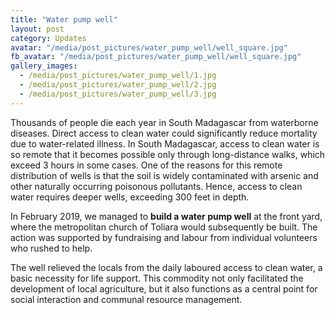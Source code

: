 ```yaml
---
title: "Water pump well"
layout: post
category: Updates
avatar: "/media/post_pictures/water_pump_well/well_square.jpg"
fb_avatar: "/media/post_pictures/water_pump_well/well_square.jpg"
gallery_images:
  - /media/post_pictures/water_pump_well/1.jpg
  - /media/post_pictures/water_pump_well/2.jpg
  - /media/post_pictures/water_pump_well/3.jpg
---
```


Thousands of people die each year in South Madagascar from waterborne diseases. Direct access to clean water could significantly reduce mortality due to water-related illness. In South Madagascar, access to clean water is so remote that it becomes possible only through long-distance walks, which exceed 3 hours in some cases. One of the reasons for this remote distribution of wells is that the soil is widely contaminated with arsenic and other naturally occurring poisonous pollutants. Hence, access to clean water requires deeper wells, exceeding 300 feet in depth.

In February 2019, we managed to **build a water pump well** at the front yard, where the metropolitan church of Toliara would subsequently be built. The action was supported by fundraising and labour from individual volunteers who rushed to help.

The well relieved the locals from the daily laboured access to clean water, a basic necessity for life support. This commodity not only facilitated the development of local agriculture, but it also functions as a central point for social interaction and communal resource management.
